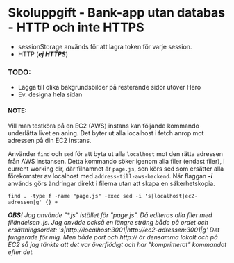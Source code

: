 # Skoluppgift - Bank-app utan databas - HTTP och inte HTTPS

- sessionStorage används för att lagra token för varje session.
- HTTP (**_ej HTTPS_**)

### TODO:
- Lägga till olika bakgrundsbilder på resterande sidor utöver Hero
- Ev. designa hela sidan

#### NOTE:

Vill man testköra på en EC2 (AWS) instans kan följande kommando underlätta livet en aning. Det byter ut alla localhost i fetch anrop mot adressen på din EC2 instans.

Använder `find` och `sed` för att byta ut alla `localhost` mot den rätta adressen från AWS instansen. Detta kommando söker igenom alla filer (endast filer), i current working dir, där filnamnet är `page.js`, sen körs sed som ersätter alla förekomster av localhost med `address-till-aws-backend`.
När flaggan **_-i_** används görs ändringar direkt i filerna utan att skapa en säkerhetskopia.

```
find . -type f -name "page.js" -exec sed -i 's|localhost|ec2-adressen|g' {} +

```

**_OBS!_** <i>Jag använde "\*.js" istället för "page.js". Då editeras alla filer med filändelsen .js.
Jag anväde också en längre sträng både på ordet och ersättningsordet:
's|http://localhost:3001|http://ec2-adressen:3001|g'
Det fungerade för mig. Men både port och http:// är densamma lokalt och på EC2 så jag tänkte att det var överflödigt och har "komprimerat" kommandot efter det.</i>
